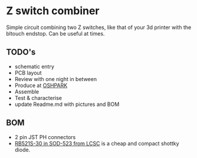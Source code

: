 # Z switch combiner
Simple circuit combining two Z switches, like that of your 3d printer with the bltouch endstop. Can be useful at times.
## TODO's
* schematic entry 
* PCB layout
* Review with one night in between
* Produce at [OSHPARK](https://oshpark.com/)
* Assemble
* Test & characterise
* update Readme.md with pictures and BOM
## BOM
* 2 pin JST PH connectors
* [RB521S-30 in SOD-523 from LCSC](https://lcsc.com/product-detail/Schottky-Barrier-Diodes-SBD_RB521S-30_C122862.html) is a cheap and compact shottky diode.

